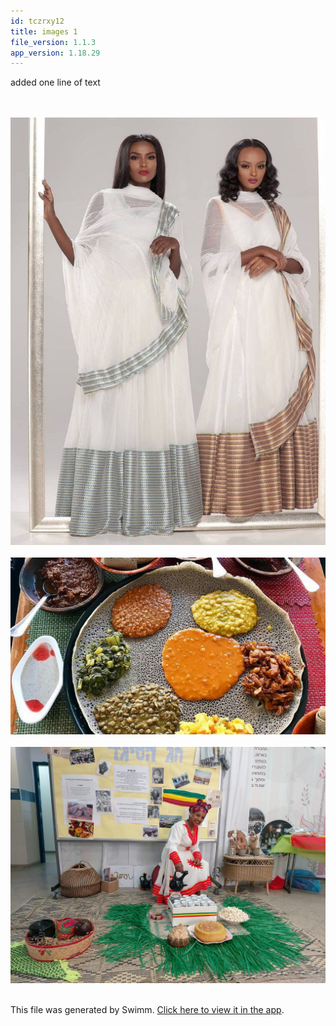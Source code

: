 ```yaml
---
id: tczrxy12
title: images 1
file_version: 1.1.3
app_version: 1.18.29
---
```


added one line of text

<br/>

<br/>

<div align="center"><img src="images/0dd116b0-650f-4fa7-ad38-02d72ded1f80.jpeg" style="width:'50%'"/></div>

<br/>

<div align="center"><img src="images/cd897296-8265-4219-9564-631696a81e80.jpeg" style="width:'50%'"/></div>

<br/>

<div align="center"><img src="images/7be0ac9e-e942-4aae-b3e2-0c5abfc4d064.jpeg" style="width:'50%'"/></div>

<br/>

This file was generated by Swimm. [Click here to view it in the app](https://swimm-web-app--pr-cu-866b19wkj-deloitte-make-inline-im-f25lid9j.web.app/repos/Z2l0aHViJTNBJTNBdDElM0ElM0FlcmFuLXN3aW1t/docs/tczrxy12).
